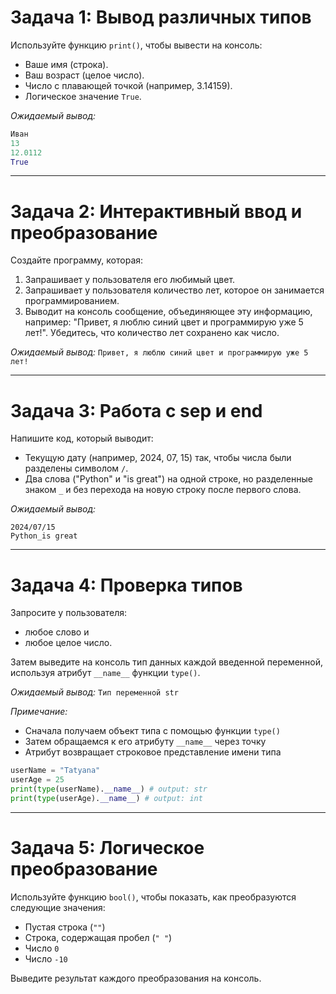 
# Задача 1: Вывод различных типов

Используйте функцию `print()`, чтобы вывести на консоль:

- Ваше имя (строка).
- Ваш возраст (целое число).
- Число с плавающей точкой (например, 3.14159).
- Логическое значение `True`.

*Ожидаемый вывод:*
``` python
Иван
13
12.0112
True
```

---

# Задача 2: Интерактивный ввод и преобразование

Создайте программу, которая:

1. Запрашивает у пользователя его любимый цвет.
2. Запрашивает у пользователя количество лет, которое он занимается программированием.
3. Выводит на консоль сообщение, объединяющее эту информацию, например: "Привет, я люблю синий цвет и программирую уже 5 лет!". Убедитесь, что количество лет сохранено как число.

*Ожидаемый вывод:*
`
Привет, я люблю синий цвет и программирую уже 5 лет!
`

---

# Задача 3: Работа с sep и end

Напишите код, который выводит:

- Текущую дату (например, 2024, 07, 15) так, чтобы числа были разделены символом `/`.
- Два слова ("Python" и "is great") на одной строке, но разделенные знаком `_` и без перехода на новую строку после первого слова.

*Ожидаемый вывод:*
```
2024/07/15
Python_is great
```

---

# Задача 4: Проверка типов

Запросите у пользователя:
- любое слово и 
- любое целое число.

Затем выведите на консоль тип данных каждой введенной переменной, используя атрибут `__name__` функции `type()`.

*Ожидаемый вывод:*
`
Тип переменной str
`

*Примечание:*
- Сначала получаем объект типа с помощью функции `type()`
- Затем обращаемся к его атрибуту `__name__` через точку
- Атрибут возвращает строковое представление имени типа

```python
userName = "Tatyana"
userAge = 25
print(type(userName).__name__) # output: str
print(type(userAge).__name__) # output: int
```


---

# Задача 5: Логическое преобразование

Используйте функцию `bool()`, чтобы показать, как преобразуются следующие значения:

- Пустая строка (`""`)
- Строка, содержащая пробел (`" "`)
- Число `0`
- Число `-10`

Выведите результат каждого преобразования на консоль.
